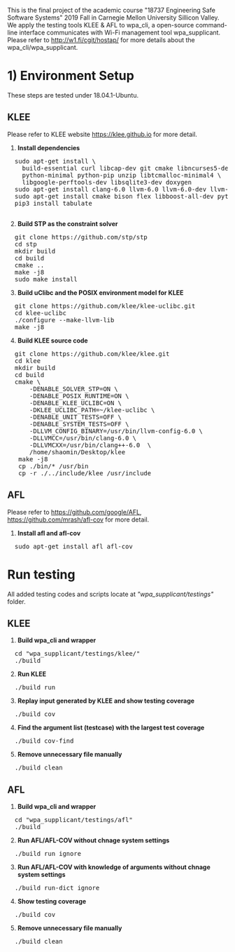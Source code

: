 This is the final project of the academic course "18737 Engineering Safe Software Systems" 2019 Fall in 
Carnegie Mellon University Sillicon Valley. We apply the testing tools KLEE & AFL to wpa_cli, a open-source 
command-line interface communicates with Wi-Fi management tool wpa_supplicant. 
Please refer to http://w1.fi/cgit/hostap/ for more details about the wpa_cli/wpa_supplicant.


# 1) Environment Setup
These steps are tested under 18.04.1-Ubuntu.

## KLEE

Please refer to KLEE website https://klee.github.io for more detail.

1. **Install dependencies** 

<pre>
  sudo apt-get install \
    build-essential curl libcap-dev git cmake libncurses5-dev \
    python-minimal python-pip unzip libtcmalloc-minimal4 \
    libgoogle-perftools-dev libsqlite3-dev doxygen
  sudo apt-get install clang-6.0 llvm-6.0 llvm-6.0-dev llvm-6.0-tools
  sudo apt-get install cmake bison flex libboost-all-dev python perl minisat
  pip3 install tabulate
  
</pre>

2. **Build STP as the constraint solver**

<pre>
  git clone https://github.com/stp/stp
  cd stp
  mkdir build
  cd build
  cmake ..
  make -j8
  sudo make install
</pre>

3. **Build uClibc and the POSIX environment model for KLEE**

<pre>
  git clone https://github.com/klee/klee-uclibc.git
  cd klee-uclibc
  ./configure --make-llvm-lib
  make -j8
</pre>

4. **Build KLEE source code**

<pre>
  git clone https://github.com/klee/klee.git
  cd klee
  mkdir build
  cd build
  cmake \
      -DENABLE_SOLVER_STP=ON \
      -DENABLE_POSIX_RUNTIME=ON \
      -DENABLE_KLEE_UCLIBC=ON \
      -DKLEE_UCLIBC_PATH=~/klee-uclibc \
      -DENABLE_UNIT_TESTS=OFF \
      -DENABLE_SYSTEM_TESTS=OFF \
      -DLLVM_CONFIG_BINARY=/usr/bin/llvm-config-6.0 \
      -DLLVMCC=/usr/bin/clang-6.0 \
      -DLLVMCXX=/usr/bin/clang++-6.0  \
      /home/shaomin/Desktop/klee
   make -j8
   cp ./bin/* /usr/bin
   cp -r ./../include/klee /usr/include
</pre>

## AFL
Please refer to https://github.com/google/AFL, https://github.com/mrash/afl-cov for more detail.
1. **Install afl and afl-cov**

<pre>
  sudo apt-get install afl afl-cov
</pre>

# Run testing

All added testing codes and scripts locate at *"wpa_supplicant/testings"* folder. 

## KLEE
1. **Build wpa_cli and wrapper**

<pre>
  cd "wpa_supplicant/testings/klee/"
  ./build
</pre>

2. **Run KLEE**

<pre>
  ./build run 
</pre>

3. **Replay input generated by KLEE and show testing coverage**

<pre>
  ./build cov
</pre>

4. **Find the argument list (testcase) with the largest test coverage**

<pre>
  ./build cov-find <klee-output:default is klee-last> 
</pre>

5. **Remove unnecessary file manually**

<pre>
  ./build clean 
</pre>

## AFL
1. **Build wpa_cli and wrapper**

<pre>
  cd "wpa_supplicant/testings/afl"
  ./build
</pre>

2. **Run AFL/AFL-COV without chnage system settings**

<pre>
  ./build run ignore
</pre>

3. **Run AFL/AFL-COV with knowledge of arguments without chnage system settings**

<pre>
  ./build run-dict ignore
</pre>

4. **Show testing coverage**

<pre>
  ./build cov
</pre>

5. **Remove unnecessary file manually**

<pre>
  ./build clean 
</pre>
